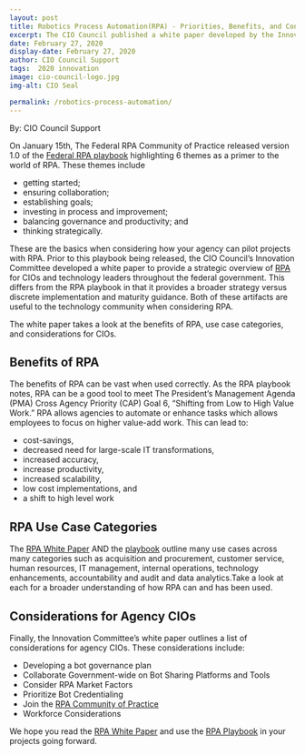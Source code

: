 ```yaml
---
layout: post
title: Robotics Process Automation(RPA) - Priorities, Benefits, and Considerations for CIOs
excerpt: The CIO Council published a white paper developed by the Innovation Committee. Read more to find recommendations resources associated with RPA. 
date: February 27, 2020
display-date: February 27, 2020
author: CIO Council Support
tags:  2020 innovation
image: cio-council-logo.jpg
img-alt: CIO Seal

permalink: /robotics-process-automation/
---
```


By: CIO Council Support

On January 15th, The Federal RPA Community of Practice released version 1.0 of the [Federal RPA playbook](https://digital.gov/communities/rpa/) highlighting 6 themes as a primer to the world of RPA. These themes include


 - getting started;
 - ensuring collaboration;
 - establishing goals;
 - investing in process and improvement;
 - balancing governance and productivity; and 
 - thinking strategically.

These are the basics when considering how your agency can pilot projects with RPA. Prior to this playbook being released, the CIO Council’s Innovation Committee developed a white paper to provide a strategic overview of <a href= "{{ site.baseurl }}/assets/resources/robotics-process-automation-whitepaper.pdf">RPA</a> for CIOs and technology leaders throughout the federal government. This differs from the RPA playbook in that it provides a broader strategy versus discrete implementation and maturity guidance. Both of these artifacts are useful to the technology community when considering RPA. 

The white paper takes a look at the benefits of RPA, use case categories, and considerations for CIOs. 

## Benefits of RPA ##

The benefits of RPA can be vast when used correctly. As the RPA playbook notes, RPA can be a good tool to meet The President’s Management Agenda (PMA) Cross Agency Priority (CAP) Goal 6, “Shifting from Low to High Value Work.” RPA allows agencies to automate or enhance tasks which allows employees to focus on higher value-add work. This can lead to:

 - cost-savings, 
 - decreased need for large-scale IT transformations, 
 - increased accuracy, 
 - increase productivity,
 - increased scalability, 
 - low cost implementations, and
 - a shift to high level work

## RPA Use Case Categories ##

The <a href= "{{ site.baseurl }}/assets/resources/robotics-process-automation-whitepaper.pdf">RPA White Paper</a> AND the [playbook](https://digital.gov/communities/rpa/) outline many use cases across many categories such as acquisition and procurement, customer service, human resources, IT management, internal operations, technology enhancements, accountability and audit and data analytics.Take a look at each for a broader understanding of how RPA can and has been used. 

## Considerations for Agency CIOs ##

Finally, the Innovation Committee’s white paper outlines a list of considerations for agency CIOs. These considerations include:

 - Developing a bot governance plan
 - Collaborate Government-wide on Bot Sharing Platforms and Tools
 - Consider RPA Market Factors
 - Prioritize Bot Credentialing
 - Join the [RPA Community of Practice](https://digital.gov/communities/rpa/)
 - Workforce Considerations

We hope you read the <a href= "{{ site.baseurl }}/assets/resources/robotics-process-automation-whitepaper.pdf">RPA White Paper</a> and use the [RPA Playbook](https://digital.gov/communities/rpa/) in your projects going forward. 
